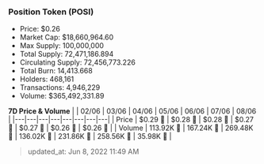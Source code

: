 
  ### Position Token (POSI)
  - Price: $0.26
  - Market Cap: $18,660,964.60
  - Max Supply: 100,000,000
  - Total Supply: 72,471,186.894
  - Circulating Supply: 72,456,773.226
  - Total Burn: 14,413.668
  - Holders: 468,161
  - Transactions: 4,946,229
  - Volume: $365,492,331.89

  **7D Price & Volume**
  | | 02&#x2F;06 | 03&#x2F;06 | 04&#x2F;06 | 05&#x2F;06 | 06&#x2F;06 | 07&#x2F;06 | 08&#x2F;06 |
  |---|---|---|---|---|---|---|---|
  | Price | $0.29 🔻 | $0.28 🔻 | $0.28 🔻 | $0.27 🔻 | $0.27 🔻 | $0.26 🔻 | $0.26 🔻 |
  | Volume | 113.92K 🔻 | 167.24K 🚀 | 269.48K 🚀 | 136.02K 🔻 | 231.86K 🚀 | 258.56K 🚀 | 35.98K 🔻 |

  > updated_at: Jun 8, 2022 11:49 AM
